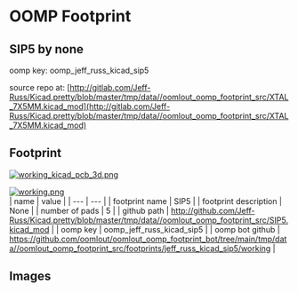 # OOMP Footprint  
## SIP5  by none  
  
oomp key: oomp_jeff_russ_kicad_sip5  
  
source repo at: [http://gitlab.com/Jeff-Russ/Kicad.pretty/blob/master/tmp/data//oomlout_oomp_footprint_src/XTAL_7X5MM.kicad_mod](http://gitlab.com/Jeff-Russ/Kicad.pretty/blob/master/tmp/data//oomlout_oomp_footprint_src/XTAL_7X5MM.kicad_mod)  
## Footprint  
  
[![working_kicad_pcb_3d.png](working_kicad_pcb_3d_600.png)](working_kicad_pcb_3d.png)  
  
[![working.png](working_600.png)](working.png)  
| name | value | 
| --- | --- | 
| footprint name | SIP5 | 
| footprint description | None | 
| number of pads | 5 | 
| github path | http://github.com/Jeff-Russ/Kicad.pretty/blob/master/tmp/data//oomlout_oomp_footprint_src/SIP5.kicad_mod | 
| oomp key | oomp_jeff_russ_kicad_sip5 | 
| oomp bot github | https://github.com/oomlout/oomlout_oomp_footprint_bot/tree/main/tmp/data//oomlout_oomp_footprint_src/footprints/jeff_russ_kicad_sip5/working | 
## Images  
